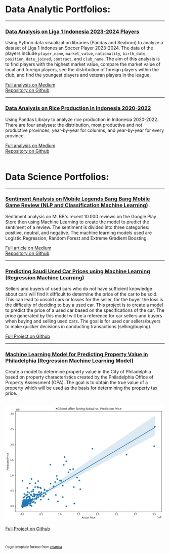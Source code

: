 # Data Analytic Portfolios:
---
### [Data Analysis on Liga 1 Indonesia 2023-2024 Players](https://medium.com/@risdan.kristori/data-analysis-on-liga-1-indonesia-2023-2024-players-mostly-seaborn-fbb227077393)

Using Python data visualization libraries (Pandas and Seaborn) to analyze a dataset of Liga 1 Indonesian Soccer Player 2023-2024. The data of the players include `player_name`, `market_value`, `nationality`, `birth_date`, `position`, `date_joined`, `contract`, and `club_name`. The aim of this analysis is to find players with the highest market value, compare the market value of local and foreign players, see the distribution of foreign players within the club, and find the youngest players and veteran players in the league.

[Full analysis on Medium](https://medium.com/@risdan.kristori/data-analysis-on-liga-1-indonesia-2023-2024-players-mostly-seaborn-fbb227077393)
<br>
[Repository on Github](https://github.com/Risdan224/Data_Analyst_Liga_1_2023-2024/tree/main)
<br>

---

### [Data Analysis on Rice Production in Indonesia 2020-2022](https://medium.com/@risdan.kristori/data-analysis-using-pandas-rice-production-in-indonesia-in-2020-2022-cfcbc419d8cf)

Using Pandas Library to analyze rice production in Indonesia 2020-2022. There are four analyses: the distribution, most productive and not productive provinces, year-by-year for columns, and year-by-year for every province.

[Full analysis on Medium](https://medium.com/@risdan.kristori/data-analysis-using-pandas-rice-production-in-indonesia-in-2020-2022-cfcbc419d8cf)
<br>
[Repository on Github](https://github.com/Risdan224/sentiment_analysis_on_MLBB_game_reviews)
<br>
<br>
# Data Science Portfolios:
---
### [Sentiment Analysis on Mobile Legends Bang Bang Mobile Game Review (NLP and Classification Machine Learning)](https://medium.com/@risdan.kristori/sentiment-analysis-on-mobile-legends-bang-bang-mlbb-reviews-328ee6ed6ca9)

Sentiment analysis on MLBB's recent 10.000 reviews on the Google Play Store then using Machine Learning to create the model to predict the sentiment of a review. The sentiment is divided into three categories: positive, neutral, and negative. The machine learning models used are Logistic Regression, Random Forest and Extreme Gradient Boosting.

[Full article on Medium](https://medium.com/@risdan.kristori/sentiment-analysis-on-mobile-legends-bang-bang-mlbb-reviews-328ee6ed6ca9)
<br>
[Repository on Github](https://github.com/Risdan224/Rice_Production_Indonesia)
<br>

---
### [Predicting Saudi Used Car Prices using Machine Learning (Regression Machine Learning)](https://github.com/Risdan224/Predicting-Used-Car-Price)

Sellers and buyers of used cars who do not have sufficient knowledge about cars will find it difficult to determine the price of the car to be sold. This can lead to unsold cars or losses for the seller, for the buyer the loss is the difficulty of deciding to buy a used car. This project is to create a model to predict the price of a used car based on the specifications of the car. The price generated by this model will be a reference for car sellers and buyers when buying and selling used cars. The goal is for used car sellers/buyers to make quicker decisions in conducting transactions (selling/buying).

[Full Project on Github](https://github.com/Risdan224/ProjectCapstoneModul3/blob/main/Project_Capstone3_Used_Car_Price_Prediction_byRisdan-Eng.ipynb)
<br>

---
### [Machine Learning Model for Predicting Property Value in Philadelphia (Regression Machine Learning Model)](https://github.com/PurwadhikaDev/BetaEngineersTeam_JC_DS_VL_05_FinalProject)

Create a model to determine property value in the City of Philadelphia based on property characteristics created by the Philadelphia Office of Property Assessment (OPA). The goal is to obtain the true value of a property which will be used as the basis for determining the property tax price.

<br> 

<img src="images/actual_prediction.jpg?raw=true"/>

[Full Project on Github](https://github.com/PurwadhikaDev/BetaEngineersTeam_JC_DS_VL_05_FinalProject/blob/main/Philadelphia_Buildings_FIX.ipynb)

<br>
<p style="font-size:11px">Page template forked from <a href="https://github.com/evanca/quick-portfolio">evanca</a></p>

<!-- Remove above link if you don't want to attibute -->
